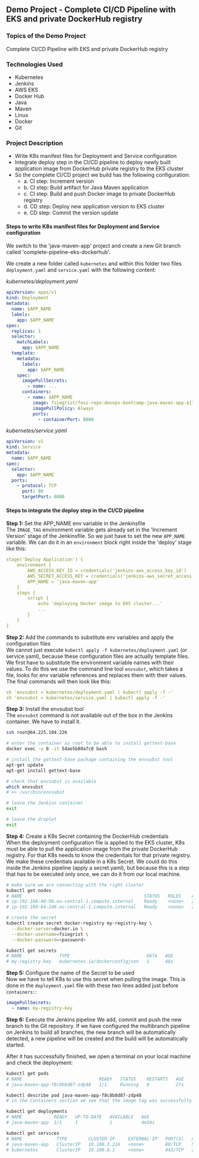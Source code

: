 ## Demo Project - Complete CI/CD Pipeline with EKS and private DockerHub registry

### Topics of the Demo Project
Complete CI/CD Pipeline with EKS and private DockerHub registry

### Technologies Used
- Kubernetes
- Jenkins
- AWS EKS
- Docker Hub
- Java
- Maven
- Linux
- Docker
- Git

### Project Description
- Write K8s manifest files for Deployment and Service configuration
- Integrate deploy step in the CI/CD pipeline to deploy newly built application image from DockerHub private registry to the EKS cluster
- So the complete CI/CD project we build has the following configuration:
  - a. CI step: Increment version
  - b. CI step: Build artifact for Java Maven application
  - c. CI step: Build and push Docker image to private DockerHub registry
  - d. CD step: Deploy new application version to EKS cluster
  - e. CD step: Commit the version update

#### Steps to write K8s manifest files for Deployment and Service configuration
We switch to the 'java-maven-app' project and create a new Git branch called 'complete-pipeline-eks-dockerhub'.

We create a new folder called `kubernetes` and within this folder two files `deployment.yaml` and `service.yaml` with the following content:

_kubernetes/deployment.yaml_
```yaml
apiVersion: apps/v1
kind: Deployment
metadata:
  name: $APP_NAME
  labels:
    app: $APP_NAME
spec:
  replicas: 1
  selector:
    matchLabels:
      app: $APP_NAME
  template:
    metadata:
      labels:
        app: $APP_NAME
    spec:
      imagePullSecrets:
        - name: ...
      containers:
        - name: $APP_NAME
          image: fsiegrist/fesi-repo:devops-bootcamp-java-maven-app-${IMAGE_TAG}
          imagePullPolicy: Always
          ports:
            - containerPort: 8080
```

_kubernetes/service.yaml_
```yaml
apiVersion: v1
kind: Service
metadata:
  name: $APP_NAME
spec:
  selector:
    app: $APP_NAME
  ports:
    - protocol: TCP
      port: 80
      targetPort: 8080
```

#### Steps to integrate the deploy step in the CI/CD pipeline
**Step 1:** Set the APP_NAME env variable in the Jenkinsfile\
The `IMAGE_TAG` environment variable gets already set in the 'Increment Version' stage of the Jenkinsfile. So we just have to set the new `APP_NAME` variable. We can do it in an `environment` block right inside the 'deploy' stage like this:
```yaml
stage('Deploy Application') {
    environment {
        AWS_ACCESS_KEY_ID = credentials('jenkins-aws_access_key_id')
        AWS_SECRET_ACCESS_KEY = credentials('jenkins-aws_secret_access_key')
        APP_NAME = 'java-maven-app'
    }
    steps {
        script {
            echo 'deploying Docker image to EKS cluster...'
            ...
        }
    }
}
```

**Step 2:** Add the commands to substitute env variables and apply the configuration files\
We cannot just execute `kubectl apply -f kubernetes/deployment.yaml` (or service.yaml), because these configuration files are actually template files. We first have to substitute the environment variable names with their values. To do this we use the command line tool `envsubst`, which takes a file, looks for env variable references and replaces them with their values. The final commands will then look like this:
```yaml
sh 'envsubst < kubernetes/deployment.yaml | kubectl apply -f -'
sh 'envsubst < kubernetes/service.yaml | kubectl apply -f -'
```

**Step 3:** Install the envsubst tool\
The `envsubst` command is not available out of the box in the Jenkins container. We have to install it.
```sh
ssh root@64.225.104.226

# enter the container as root to be able to install gettext-base
docker exec -u 0 -it 54ae5b80a7c8 bash

# install the gettext-base package containing the envsubst tool
apt-get update
apt-get install gettext-base

# check that envsubst is available
which envsubst
# => /usr/bin/envsubst

# leave the Jenkins container
exit

# leave the droplet
exit
```

**Step 4:** Create a K8s Secret containing the DockerHub credentials\
When the deployment configuration file is applied to the EKS cluster, K8s must be able to pull the application image from the private DockerHub registry. For that K8s needs to know the credentials for that private registry. We make these credentials available in a K8s Secret. We could do this inside the Jenkins pipeline (apply a secret.yaml), but because this is a step that has to be executed only once, we can do it from our local machine.

```sh
# make sure we are connecting with the right cluster
kubectl get nodes
# NAME                                              STATUS   ROLES    AGE    VERSION
# ip-192-168-48-96.eu-central-1.compute.internal    Ready    <none>   2d6h   v1.26.2-eks-a59e1f0
# ip-192-168-64-248.eu-central-1.compute.internal   Ready    <none>   2d6h   v1.26.2-eks-a59e1f0

# create the secret
kubectl create secret docker-registry my-registry-key \
  --docker-server=docker.io \
  --docker-username=fsiegrist \
  --docker-password=<password>

kubectl get secrets
# NAME              TYPE                             DATA   AGE
# my-registry-key   kubernetes.io/dockerconfigjson   1      46s
```

**Step 5:** Configure the name of the Secret to be used\
Now we have to tell K8s to use this secret when pulling the image. This is done in the `deployment.yaml` file with these two lines added just before `containers:`:
```yaml
imagePullSecrets:
  - name: my-registry-key
```

**Step 6:** Execute the Jenkins pipeline
We add, commit and push the new branch to the Git repository. If we have configured the multibranch pipeline on Jenkins to build all branches, the new branch will be automatically detected, a new pipeline will be created and the build will be automatically started.

After it has successfully finished, we open a terminal on your local machine and check the deployment:
```sh
kubectl get pods
# NAME                             READY   STATUS    RESTARTS   AGE
# java-maven-app-f8c8b8d87-zdp48   1/1     Running   0          27s

kubectl describe pod java-maven-app-f8c8b8d87-zdp48
# in the Containers section we see that the image tag was successfully substituted with the updated version

kubectl get deployments
# NAME            READY   UP-TO-DATE   AVAILABLE   AGE
# java-maven-app  1/1     1            1           4m34s

kubectl get services
# NAME             TYPE        CLUSTER-IP     EXTERNAL-IP   PORT(S)   AGE
# java-maven-app   ClusterIP   10.100.3.216   <none>        80/TCP    5m13s
# kubernetes       ClusterIP   10.100.0.1     <none>        443/TCP   2d7h
```
